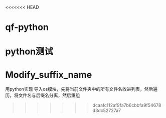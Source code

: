 <<<<<<< HEAD
# qf-python
python测试
=======
# Modify_suffix_name
用python实现
导入os模块，先将当前文件夹中的所有文件名收进列表，然后遍历，将文件名与后缀名分离，然后重组
>>>>>>> dcaafc112af9fa7b6cbbfa9f54678d3dc52727a7

